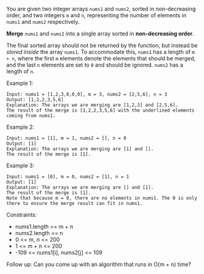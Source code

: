 You are given two integer arrays `nums1` and `nums2`, sorted in non-decreasing order, 
and two integers `m` and `n`, representing the number of elements in `nums1` and `nums2` 
respectively.

**Merge** `nums1` and `nums2` into a single array sorted in **non-decreasing order**.

The final sorted array should not be returned by the function, but instead be 
*stored inside* the array `nums1`. To accommodate this, `nums1` has a length of `m + n`, 
where the first `m` elements denote the elements that should be merged, 
and the last `n` elements are set to `0` and should be ignored. `nums2` has a length of `n`.


Example 1:
```
Input: nums1 = [1,2,3,0,0,0], m = 3, nums2 = [2,5,6], n = 3
Output: [1,2,2,3,5,6]
Explanation: The arrays we are merging are [1,2,3] and [2,5,6].
The result of the merge is [1,2,2,3,5,6] with the underlined elements coming from nums1.
```

Example 2:
```
Input: nums1 = [1], m = 1, nums2 = [], n = 0
Output: [1]
Explanation: The arrays we are merging are [1] and [].
The result of the merge is [1].
```

Example 3:
```
Input: nums1 = [0], m = 0, nums2 = [1], n = 1
Output: [1]
Explanation: The arrays we are merging are [] and [1].
The result of the merge is [1].
Note that because m = 0, there are no elements in nums1. The 0 is only there to ensure the merge result can fit in nums1.
```

Constraints:

- nums1.length == m + n
- nums2.length == n
- 0 <= m, n <= 200
- 1 <= m + n <= 200
- -109 <= nums1[i], nums2[j] <= 109


Follow up: Can you come up with an algorithm that runs in O(m + n) time?
